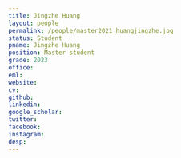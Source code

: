 ```yaml
---
title: Jingzhe Huang
layout: people
permalink: /people/master2021_huangjingzhe.jpg
status: Student
pname: Jingzhe Huang
position: Master student
grade: 2023
office: 
eml: 
website: 
cv: 
github: 
linkedin:
google_scholar: 
twitter: 
facebook: 
instagram:
desp: 
---
```

